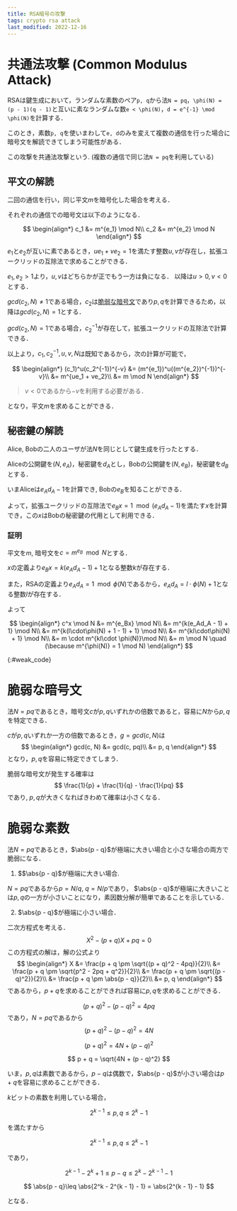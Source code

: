 ```yaml
---
title: RSA暗号の攻撃
tags: crypto rsa attack
last_modified: 2022-12-16
---
```


# 共通法攻撃 (Common Modulus Attack)

RSAは鍵生成において，ランダムな素数のペア`p, q`から法`N = pq`，`\phi(N) = (p - 1)(q - 1)`と互いに素なランダムな数`e < \phi(N)`，`d = e^{-1} \mod \phi(N)`を計算する．

このとき，素数`p, q`を使いまわして`e, d`のみを変えて複数の通信を行った場合に暗号文を解読できてしまう可能性がある．

この攻撃を共通法攻撃という. (複数の通信で同じ法`N = pq`を利用している)

## 平文の解読

二回の通信を行い，同じ平文$m$を暗号化した場合を考える．

それぞれの通信での暗号文は以下のようになる．

$$
\begin{align*}
c_1 &= m^{e_1} \mod N\\
c_2 &= m^{e_2} \mod N
\end{align*}
$$

$e_1$と$e_2$が互いに素であるとき，$ue_1 + ve_2 = 1$を満たす整数$u, v$が存在し，拡張ユークリッドの互除法で求めることができる．

$e_1, e_2 > 1$より，$u, v$はどちらかが正でもう一方は負になる．
以降は$u > 0, v < 0$とする．


$gcd(c_2, N) \neq 1$である場合，$c_2$は[脆弱な暗号文](#weak_code)であり$p, q$を計算できるため，以降は$gcd(c_2, N) = 1$とする．

$gcd(c_2, N) = 1$である場合，$c_2^{-1}$が存在して，拡張ユークリッドの互除法で計算できる．

以上より，$c_1, c_2^{-1}, u, v, N$は既知であるから，次の計算が可能で，

$$
\begin{align*}
    (c_1)^u(c_2^{-1})^{-v} &= (m^{e_1})^u((m^{e_2})^{-1})^{-v}\\
    &= m^{ue_1 + ve_2}\\
    &= m \mod N
\end{align*}
$$
> $v < 0$であるから$-v$を利用する必要がある．

となり，平文$m$を求めることができる．

## 秘密鍵の解読

Alice, Bobの二人のユーザが法$N$を同じとして鍵生成を行ったとする．

Aliceの公開鍵を$(N, e_A)$，秘密鍵を$d_A$とし，Bobの公開鍵を$(N, e_B)$，秘密鍵を$d_B$とする．

いまAliceは$e_Ad_A - 1$を計算でき, Bobの$e_B$を知ることができる．

よって，拡張ユークリッドの互除法で$e_Bx = 1 \mod (e_Ad_A - 1)$を満たす$x$を計算でき，この$x$はBobの秘密鍵の代用として利用できる．

### 証明
平文を$m$, 暗号文を$c = m^{e_B} \mod N$とする．

$x$の定義より$e_Bx = k (e_Ad_A - 1) + 1$となる整数$k$が存在する．

また，RSAの定義より$e_Ad_A = 1 \mod \phi(N)$であるから，$e_Ad_A = l\cdot\phi(N) + 1$となる整数$l$が存在する．

よって

$$
\begin{align*}
    c^x \mod N &= m^{e_Bx} \mod N\\
    &= m^{k(e_Ad_A - 1) + 1} \mod N\\
    &= m^{k(l\cdot\phi(N) + 1 - 1) + 1} \mod N\\
    &= m^{kl\cdot\phi(N) + 1} \mod N\\
    &= m \cdot m^{kl\cdot \phi(N)}\mod N\\
    &= m \mod N \quad (\because m^{\phi(N)} = 1 \mod N)
\end{align*}
$$


{:#weak_code}
# 脆弱な暗号文

法$N = pq$であるとき，暗号文$c$が$p, q$いずれかの倍数であると，容易に$N$から$p, q$を特定できる．

$c$が$p, q$いずれか一方の倍数であるとき，$g = gcd(c, N)$は
$$
\begin{align*}
    gcd(c, N) &= gcd(c, pq)\\
    &= p, q
\end{align*}
$$
となり，$p, q$を容易に特定できてしまう．

脆弱な暗号文が発生する確率は
$$
\frac{1}{p} + \frac{1}{q} - \frac{1}{pq}
$$
であり, $p, q$が大きくなればきわめて確率は小さくなる．

# 脆弱な素数

法$N = pq$であるとき，$\abs{p - q}$が極端に大きい場合と小さな場合の両方で脆弱になる．

1. $$\abs{p - q}$が極端に大きい場合.

$N = pq$であるから$p = N / q$, $q = N / p$であり，
$\abs{p - q}$が極端に大きいことは$p, q$の一方が小さいことになり，素因数分解が簡単であることを示している．

2. $\abs{p - q}$が極端に小さい場合．

二次方程式を考える．
$$X^2 - (p + q)X +pq = 0$$
この方程式の解は，解の公式より
$$
\begin{align*}
    X &= \frac{p + q \pm \sqrt{(p + q)^2 - 4pq}}{2}\\
    &= \frac{p + q \pm \sqrt{p^2 - 2pq + q^2}}{2}\\
    &= \frac{p + q \pm \sqrt{(p - q)^2}}{2}\\
    &= \frac{p + q \pm \abs{p - q}}{2}\\
    &= p, q
\end{align*}
$$
であるから，$p + q$を求めることができれば容易に$p, q$を求めることができる．

$$
(p + q)^2 - (p - q)^2 = 4pq
$$
であり，$N= pq$であるから
$$
(p + q)^2 - (p - q)^2 = 4N
$$

$$
(p + q)^2  = 4N + (p - q)^2
$$

$$
p + q  = \sqrt{4N + (p - q)^2}
$$

いま，$p, q$は素数であるから，$p - q$は偶数で，$\abs{p - q}$が小さい場合は$p + q$を容易に求めることができる．

$k$ビットの素数を利用している場合，

$$2^{k - 1} \leq p, q \leq 2^k - 1$$

を満たすから

$$2^{k - 1} \leq p, q \leq 2^k - 1$$

であり，

$$
2^{k - 1} - 2^k + 1 \leq p - q \leq 2^k - 2^{k - 1} - 1
$$

$$
\abs{p - q}\leq \abs{2^k - 2^{k - 1} - 1} = \abs{2^{k - 1} - 1}
$$

となる．